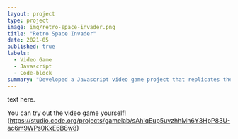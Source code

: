 ```yaml
---
layout: project
type: project
image: img/retro-space-invader.png
title: "Retro Space Invader"
date: 2021-05
published: true
labels:
  - Video Game
  - Javascript
  - Code-block
summary: "Developed a Javascript video game project that replicates the Retro Space Invader."
---
```

text here.

You can try out the video game yourself! (https://studio.code.org/projects/gamelab/sAhIqEup5uvzhhMh6Y3HpP83U-ac6m9WPs0KxE6B8w8)
